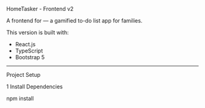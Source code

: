  HomeTasker - Frontend v2

A frontend for — a gamified to-do list app for families.

This version is built with:
- React.js
- TypeScript
- Bootstrap 5 

---
 Project Setup

1  Install Dependencies

npm install


